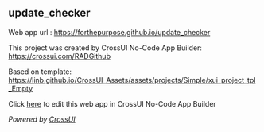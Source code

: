 ## update_checker
Web app url : https://forthepurpose.github.io/update_checker

This project was created by CrossUI No-Code App Builder: https://crossui.com/RADGithub

Based on template: https://linb.github.io/CrossUI_Assets/assets/projects/Simple/xui_project_tpl_Empty

Click [here](https://crossui.com/RADGithub/#!from=github&owner=forthepurpose&repo=update_checker) to edit this web app in CrossUI No-Code App Builder

<i>Powered by [CrossUI](https://crossui.com)</i>
